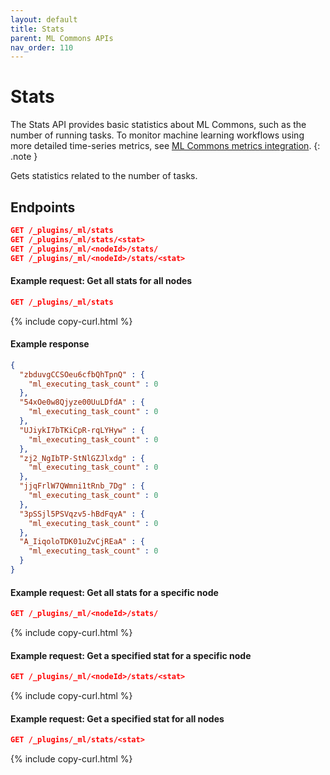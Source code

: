 ```yaml
---
layout: default
title: Stats 
parent: ML Commons APIs
nav_order: 110
---
```


# Stats

The Stats API provides basic statistics about ML Commons, such as the number of running tasks. To monitor machine learning workflows using more detailed time-series metrics, see [ML Commons metrics integration]({{site.url}}{{site.baseurl}}/monitoring-your-cluster/metrics/getting-started/#ml-commons-metrics-integration).
{: .note }

Gets statistics related to the number of tasks. 

## Endpoints

```json
GET /_plugins/_ml/stats
GET /_plugins/_ml/stats/<stat>
GET /_plugins/_ml/<nodeId>/stats/
GET /_plugins/_ml/<nodeId>/stats/<stat>
```

#### Example request: Get all stats for all nodes

```json
GET /_plugins/_ml/stats
```
{% include copy-curl.html %}

#### Example response

```json
{
  "zbduvgCCSOeu6cfbQhTpnQ" : {
    "ml_executing_task_count" : 0
  },
  "54xOe0w8Qjyze00UuLDfdA" : {
    "ml_executing_task_count" : 0
  },
  "UJiykI7bTKiCpR-rqLYHyw" : {
    "ml_executing_task_count" : 0
  },
  "zj2_NgIbTP-StNlGZJlxdg" : {
    "ml_executing_task_count" : 0
  },
  "jjqFrlW7QWmni1tRnb_7Dg" : {
    "ml_executing_task_count" : 0
  },
  "3pSSjl5PSVqzv5-hBdFqyA" : {
    "ml_executing_task_count" : 0
  },
  "A_IiqoloTDK01uZvCjREaA" : {
    "ml_executing_task_count" : 0
  }
}
```

#### Example request: Get all stats for a specific node

```json
GET /_plugins/_ml/<nodeId>/stats/
```
{% include copy-curl.html %}

#### Example request: Get a specified stat for a specific node 

```json
GET /_plugins/_ml/<nodeId>/stats/<stat>
```
{% include copy-curl.html %}

#### Example request: Get a specified stat for all nodes

```json
GET /_plugins/_ml/stats/<stat>
```
{% include copy-curl.html %}




